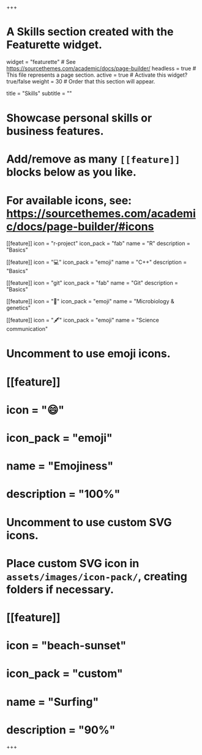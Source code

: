 +++
# A Skills section created with the Featurette widget.
widget = "featurette"  # See https://sourcethemes.com/academic/docs/page-builder/
headless = true  # This file represents a page section.
active = true  # Activate this widget? true/false
weight = 30  # Order that this section will appear.

title = "Skills"
subtitle = ""

# Showcase personal skills or business features.
# 
# Add/remove as many `[[feature]]` blocks below as you like.
# 
# For available icons, see: https://sourcethemes.com/academic/docs/page-builder/#icons

[[feature]]
  icon = "r-project"
  icon_pack = "fab"
  name = "R"
  description = "Basics"
  
[[feature]]
  icon = ":computer:"
  icon_pack = "emoji"
  name = "C++"
  description = "Basics"

[[feature]]
  icon = "git"
  icon_pack = "fab"
  name = "Git"
  description = "Basics"

[[feature]]
  icon = ":dna:"
  icon_pack = "emoji"
  name = "Microbiology & genetics"
  
[[feature]]
  icon = ":fountain_pen:"
  icon_pack = "emoji"
  name = "Science communication"

# Uncomment to use emoji icons.
# [[feature]]
#  icon = ":smile:"
#  icon_pack = "emoji"
#  name = "Emojiness"
#  description = "100%"  

# Uncomment to use custom SVG icons.
# Place custom SVG icon in `assets/images/icon-pack/`, creating folders if necessary.
# [[feature]]
#  icon = "beach-sunset"
#  icon_pack = "custom"
#  name = "Surfing"
#  description = "90%"

+++

